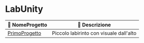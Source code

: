 # LabUnity

|   📂 NomeProgetto |   📝 Descrizione  |
|   ---- |  ---- |
|   [PrimoProgetto][FirstProjectURL]   |   Piccolo labirinto con visuale dall'alto |


[FirstProjectURL]: https://github.com/Scr1my/LabUnity/tree/main/PrimoProgetto